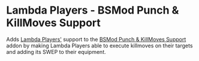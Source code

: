 # Lambda Players - BSMod Punch & KillMoves Support
Adds [Lambda Players'](https://github.com/IcyStarFrost/Lambda-Players) support to the [BSMod Punch & KillMoves Support](https://steamcommunity.com/workshop/filedetails/?id=2106330193) addon by making Lambda Players able to execute killmoves on their targets and adding its SWEP to their equipment.
